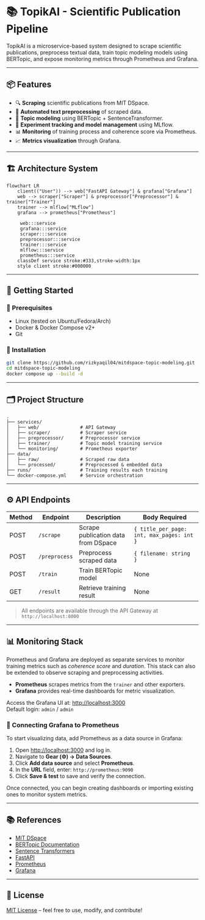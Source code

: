 # 📚 TopikAI - Scientific Publication Pipeline

TopikAI is a microservice-based system designed to scrape scientific publications, preprocess textual data, train topic modeling models using BERTopic, and expose monitoring metrics through Prometheus and Grafana.

---

## 📦 Features

* 🔍 **Scraping** scientific publications from MIT DSpace.
* 🧹 **Automated text preprocessing** of scraped data.
* 🧠 **Topic modeling** using BERTopic + SentenceTransformer.
* 🧪 **Experiment tracking and model management** using MLflow.
* 📊 **Monitoring** of training process and coherence score via Prometheus.
* 📈 **Metrics visualization** through Grafana.

---

## 🏗️ Architecture System


```mermaid
flowchart LR
    client(("User")) --> web["FastAPI Gateway"] & grafana["Grafana"]
    web --> scraper["Scraper"] & preprocessor["Preprocessor"] & trainer["Trainer"]
    trainer --> mlflow["MLflow"]
    grafana --> prometheus["Prometheus"]

     web:::service
     grafana:::service
     scraper:::service
     preprocessor:::service
     trainer:::service
     mlflow:::service
     prometheus:::service
    classDef service stroke:#333,stroke-width:1px
    style client stroke:#000000
```

---

## 🚀 Getting Started

### 🧰 Prerequisites

* Linux (tested on Ubuntu/Fedora/Arch)
* Docker & Docker Compose v2+
* Git

### 🔧 Installation

```bash
git clone https://github.com/rizkyaqil04/mitdspace-topic-modeling.git
cd mitdspace-topic-modeling
docker compose up --build -d
```

---

## 🗂️ Project Structure

```
.
├── services/
│   ├── web/               # API Gateway
│   ├── scraper/           # Scraper service
│   ├── preprocessor/      # Preprocessor service
│   ├── trainer/           # Topic model training service
│   └── monitoring/        # Prometheus exporter
├── data/
│   ├── raw/               # Scraped raw data
│   └── processed/         # Preprocessed & embedded data
├── runs/                  # Training results each training
└── docker-compose.yml     # Service orchestration
```

---

## ⚙️ API Endpoints

| Method | Endpoint      | Description                         | Body Required                             |
| ------ | ------------- | ----------------------------------- | ----------------------------------------- |
| POST   | `/scrape`     | Scrape publication data from DSpace | `{ title_per_page: int, max_pages: int }` |
| POST   | `/preprocess` | Preprocess scraped data             | `{ filename: string }`                    |
| POST   | `/train`      | Train BERTopic model                | None                                      |
| GET    | `/result`     | Retrieve training result            | None                                      |

> All endpoints are available through the API Gateway at `http://localhost:8000`

---

## 📊 Monitoring Stack

Prometheus and Grafana are deployed as separate services to monitor training metrics such as *coherence score* and *duration*. This stack can also be extended to observe scraping and preprocessing activities.

- **Prometheus** scrapes metrics from the `trainer` and other exporters.
- **Grafana** provides real-time dashboards for metric visualization.

Access the Grafana UI at: [http://localhost:3000](http://localhost:3000)  
Default login: `admin` / `admin`

### 🔌 Connecting Grafana to Prometheus

To start visualizing data, add Prometheus as a data source in Grafana:

1. Open [http://localhost:3000](http://localhost:3000) and log in.
2. Navigate to **Gear (⚙️) → Data Sources**.
3. Click **Add data source** and select **Prometheus**.
4. In the **URL** field, enter: `http://prometheus:9090`
5. Click **Save & test** to save and verify the connection.

Once connected, you can begin creating dashboards or importing existing ones to monitor system metrics.


---

## 📚 References

* [MIT DSpace](https://dspace.mit.edu/)
* [BERTopic Documentation](https://maartengr.github.io/BERTopic/)
* [Sentence Transformers](https://www.sbert.net/)
* [FastAPI](https://fastapi.tiangolo.com/)
* [Prometheus](https://prometheus.io/)
* [Grafana](https://grafana.com/)

---

## 📄 License

[MIT License](LICENSE) – feel free to use, modify, and contribute!
